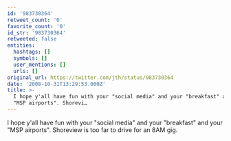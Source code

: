 ```yaml
---
id: '983730364'
retweet_count: '0'
favorite_count: '0'
id_str: '983730364'
retweeted: false
entities:
  hashtags: []
  symbols: []
  user_mentions: []
  urls: []
original_url: https://twitter.com/jth/status/983730364
date: '2008-10-31T13:29:53.000Z'
title: >-
  I hope y'all have fun with your "social media" and your "breakfast" and your
  "MSP airports". Shorevi…
---
```


I hope y'all have fun with your "social media" and your "breakfast" and your "MSP airports". Shoreview is too far to drive for an 8AM gig.